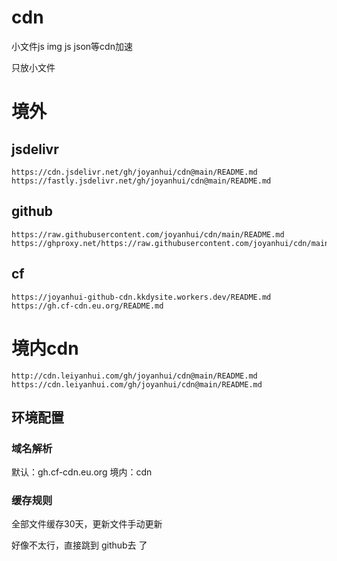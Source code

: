# cdn
小文件js img js json等cdn加速

只放小文件



# 境外 
## jsdelivr
```
https://cdn.jsdelivr.net/gh/joyanhui/cdn@main/README.md
https://fastly.jsdelivr.net/gh/joyanhui/cdn@main/README.md
```
## github
```
https://raw.githubusercontent.com/joyanhui/cdn/main/README.md
https://ghproxy.net/https://raw.githubusercontent.com/joyanhui/cdn/main/README.md
```
## cf
```
https://joyanhui-github-cdn.kkdysite.workers.dev/README.md
https://gh.cf-cdn.eu.org/README.md
```

# 境内cdn
```
http://cdn.leiyanhui.com/gh/joyanhui/cdn@main/README.md
https://cdn.leiyanhui.com/gh/joyanhui/cdn@main/README.md
```
## 环境配置
### 域名解析
默认：gh.cf-cdn.eu.org 境内：cdn
### 缓存规则
全部文件缓存30天，更新文件手动更新


好像不太行，直接跳到 github去 了
